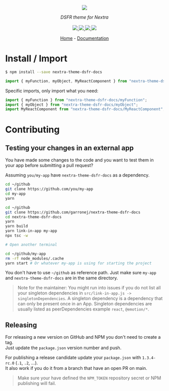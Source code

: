<p align="center">
    <img src="https://user-images.githubusercontent.com/6702424/80216211-00ef5280-863e-11ea-81de-59f3a3d4b8e4.png">  
</p>
<p align="center">
    <i>DSFR theme for Nextra</i>
    <br>
    <br>
    <a href="https://github.com/codegouvfr/nextra-theme-dsfr-docs/actions">
      <img src="https://github.com/codegouvfr/nextra-theme-dsfr-docs/workflows/ci/badge.svg?branch=main">
    </a>
    <a href="https://bundlephobia.com/package/nextra-theme-dsfr-docs">
      <img src="https://img.shields.io/bundlephobia/minzip/nextra-theme-dsfr-docs">
    </a>
    <a href="https://www.npmjs.com/package/nextra-theme-dsfr-docs">
      <img src="https://img.shields.io/npm/dw/nextra-theme-dsfr-docs">
    </a>
    <a href="https://github.com/codegouvfr/nextra-theme-dsfr-docs/blob/main/LICENSE">
      <img src="https://img.shields.io/npm/l/nextra-theme-dsfr-docs">
    </a>
</p>
<p align="center">
  <a href="https://github.com/codegouvfr/nextra-theme-dsfr-docs">Home</a>
  -
  <a href="https://github.com/codegouvfr/nextra-theme-dsfr-docs">Documentation</a>
</p>

# Install / Import

```bash
$ npm install --save nextra-theme-dsfr-docs
```

```typescript
import { myFunction, myObject, MyReactComponent } from "nextra-theme-dsfr-docs";
```

Specific imports, only import what you need:

```typescript
import { myFunction } from "nextra-theme-dsfr-docs/myFunction";
import { myObject } from "nextra-theme-dsfr-docs/myObject";
import MyReactComponent from "nextra-theme-dsfr-docs/MyReactComponent";
```

# Contributing

## Testing your changes in an external app

You have made some changes to the code and you want to test them
in your app before submitting a pull request?

Assuming `you/my-app` have `nextra-theme-dsfr-docs` as a dependency.

```bash
cd ~/github
git clone https://github.com/you/my-app
cd my-app
yarn

cd ~/github
git clone https://github.com/garronej/nextra-theme-dsfr-docs
cd nextra-theme-dsfr-docs
yarn
yarn build
yarn link-in-app my-app
npx tsc -w

# Open another terminal

cd ~/github/my-app
rm -rf node_modules/.cache
yarn start # Or whatever my-app is using for starting the project
```

You don't have to use `~/github` as reference path. Just make sure `my-app` and `nextra-theme-dsfr-docs`
are in the same directory.

> Note for the maintainer: You might run into issues if you do not list all your singleton dependencies in
> `src/link-in-app.js -> singletonDependencies`. A singleton dependency is a dependency that can
> only be present once in an App. Singleton dependencies are usually listed as peerDependencies example `react`, `@emotion/*`.

## Releasing

For releasing a new version on GitHub and NPM you don't need to create a tag.  
Just update the `package.json` version number and push.

For publishing a release candidate update your `package.json` with `1.3.4-rc.0` (`.1`, `.2`, ...).  
It also work if you do it from a branch that have an open PR on main.

> Make sure your have defined the `NPM_TOKEN` repository secret or NPM publishing will fail.
